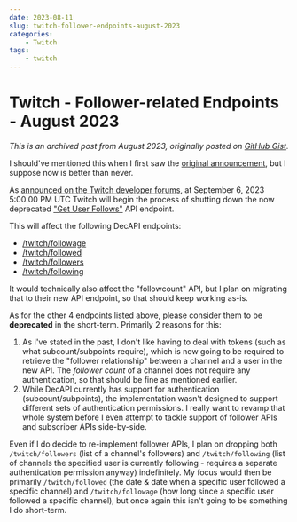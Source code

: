 ```yaml
---
date: 2023-08-11
slug: twitch-follower-endpoints-august-2023
categories:
    - Twitch
tags:
    - twitch
---
```


# Twitch - Follower-related Endpoints - August 2023

_This is an archived post from August 2023, originally posted on [GitHub Gist](https://gist.github.com/Decicus/daf7234366387636d5d2fe9f59ba0f11)._  

I should've mentioned this when I first saw the [original announcement](https://discuss.dev.twitch.tv/t/follows-endpoints-and-eventsub-subscription-type-are-now-available-in-open-beta/43322), but I suppose now is better than never.

As [announced on the Twitch developer forums](https://discuss.dev.twitch.tv/t/legacy-follows-api-and-eventsub-shutdown-timeline-updated/46769), at September 6, 2023 5:00:00 PM UTC Twitch will begin the process of shutting down the now deprecated ["Get User Follows"](https://dev.twitch.tv/docs/api/reference/#get-users-follows) API endpoint.

This will affect the following DecAPI endpoints:

- [/twitch/followage](https://docs.decapi.me/twitch?endpoint=followage%2F%3Achannel%2F%3Auser)
- [/twitch/followed](https://docs.decapi.me/twitch?endpoint=followed%2F%3Achannel%2F%3Auser)
- [/twitch/followers](https://docs.decapi.me/twitch?endpoint=followers%2F%3Achannel)
- [/twitch/following](https://docs.decapi.me/twitch?endpoint=following%2F%3Auser)

It would technically also affect the "followcount" API, but I plan on migrating that to their new API endpoint, so that should keep working as-is.

As for the other 4 endpoints listed above, please consider them to be **deprecated** in the short-term.
Primarily 2 reasons for this:

1. As I've stated in the past, I don't like having to deal with tokens (such as what subcount/subpoints require), which is now going to be required to retrieve the "follower relationship" between a channel and a user in the new API. The _follower count_ of a channel does not require any authentication, so that should be fine as mentioned earlier.
2. While DecAPI currently has support for authentication (subcount/subpoints), the implementation wasn't designed to support different sets of authentication permissions. I really want to revamp that whole system before I even attempt to tackle support of follower APIs and subscriber APIs side-by-side.

Even if I do decide to re-implement follower APIs, I plan on dropping both `/twitch/followers` (list of a channel's followers) and `/twitch/following` (list of channels the specified user is currently following - requires a separate authentication permission anyway) indefinitely.
My focus would then be primarily `/twitch/followed` (the date & date when a specific user followed a specific channel) and `/twitch/followage` (how long since a specific user followed a specific channel), but once again this isn't going to be something I do short-term.
